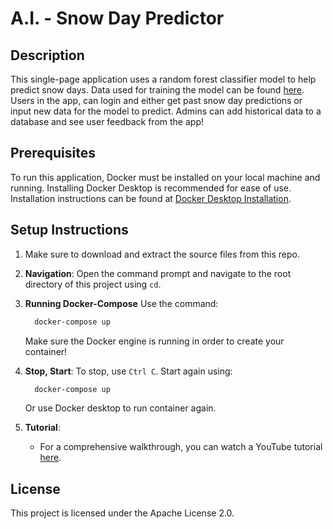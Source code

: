 # A.I. - Snow Day Predictor

## Description
This single-page application uses a random forest classifier model to help predict snow days. Data used for training the model can be found [here](https://ottawa.weatherstats.ca/download.html). Users in the app, can login and either get past snow day predictions or input new data for the model to predict. Admins can add historical data to a database and see user feedback from the app!  

## Prerequisites
To run this application, Docker must be installed on your local machine and running. Installing Docker Desktop is recommended for ease of use. Installation instructions can be found at [Docker Desktop Installation](https://docs.docker.com/desktop/install/windows-install/).

## Setup Instructions
1. Make sure to download and extract the source files from this repo. 
2.  **Navigation**:
   Open the command prompt and navigate to the root directory of this project using `cd`.
4. **Running Docker-Compose**
   Use the command:
   ```bash
     docker-compose up
     ```
   Make sure the Docker engine is running in order to create your container!
5. **Stop, Start**:
   To stop, use `Ctrl C`.
   Start again using:
   ```bash
     docker-compose up
     ```
   Or use Docker desktop to run container again.

6. **Tutorial**:
   - For a comprehensive walkthrough, you can watch a YouTube tutorial [here]().

## License
This project is licensed under the Apache License 2.0.

